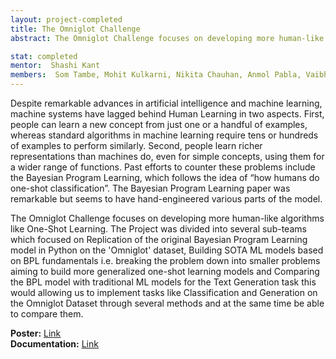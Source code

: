 ```yaml
---
layout: project-completed
title: The Omniglot Challenge
abstract: The Omniglot Challenge focuses on developing more human-like algorithms like One-Shot Learning. The Project was divided into several sub-teams which focused on Replication of the original Bayesian Program Learning model in Python on the 'Omniglot' dataset, Building SOTA ML models based on BPL fundamentals i.e. breaking the problem down into smaller problems aiming to build more generalized one-shot learning models and Comparing the BPL model with traditional ML models for the Text Generation task this would allowing us to implement tasks like Classification and Generation on the Omniglot Dataset through several methods and at the same time be able to compare them.

stat: completed
mentor:  Shashi Kant
members:  Som Tambe, Mohit Kulkarni, Nikita Chauhan, Anmol Pabla, Vaibhav Thakkar
---
```

Despite remarkable advances in artificial intelligence and machine learning, machine systems have lagged behind Human Learning in two aspects. First, people can learn a new concept from just one or a handful of examples, whereas standard algorithms in machine learning require tens or hundreds of examples to perform similarly. Second, people learn richer representations than machines do, even for simple concepts, using them for a wider range of functions.
Past efforts to counter these problems include the Bayesian Program Learning, which follows the idea of “how humans do one-shot classification”. The Bayesian Program Learning paper was remarkable but seems to have hand-engineered various parts of the model.<br>

The Omniglot Challenge focuses on developing more human-like algorithms like One-Shot Learning. The Project was divided into several sub-teams which focused on Replication of the original Bayesian Program Learning model in Python on the 'Omniglot' dataset, Building SOTA ML models based on BPL fundamentals i.e. breaking the problem down into smaller problems aiming to build more generalized one-shot learning models and Comparing the BPL model with traditional ML models for the Text Generation task this would allowing us to implement tasks like Classification and Generation on the Omniglot Dataset through several methods and at the same time be able to compare them.<br>


**Poster:** [Link](https://drive.google.com/file/d/1BJLVcSniklkbZsPE4ttEaW1GhdG6yZV1/view?usp=sharing)<br>
**Documentation:** [Link](https://drive.google.com/file/d/1kT7MAobp3fEpEVhSoiE-k0CSZxPEkxjc/view?usp=sharing)